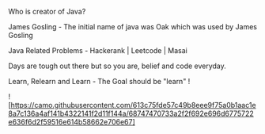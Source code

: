 Who is creator of Java?

James Gosling - The initial name of java was Oak which was used by James Gosling


Java Related Problems - Hackerank | Leetcode | Masai 

Days are tough out there but so you are, belief and code everyday. 

Learn, Relearn and Learn - The Goal should be "learn" !


![https://camo.githubusercontent.com/613c75fde57c49b8eee9f75a0b1aac1e8a7c136a4af141b4322141f2d11f144a/68747470733a2f2f692e696d6775722e636f6d2f59516e614b58662e706e67]
